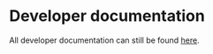 # Developer documentation

All developer documentation can still be found [here](https://fahrplan.manuelhu.de/dev).